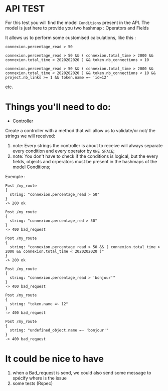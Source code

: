 # API TEST

For this test you will find the model `Conditions` present in the API.
The model is just here to provide you two hashmap : Operators and Fields

It allows us to perform some customised calculations, like this :

`connexion.percentage_read > 50`

`connexion.percentage_read > 50 && ( connexion.total_time > 2000 && connexion.total_time < 2020202020 ) && token.nb_connections < 10`

`connexion.percentage_read > 50 && ( connexion.total_time > 2000 && connexion.total_time < 2020202020 ) && token.nb_connections < 10 && project.nb_links >= 1 && token.name =~ 'id=12'`

etc.


# Things you'll need to do:

* Controller

Create a controller with a method that will allow us to validate/or not/ the strings we will received:

1) note: Every strings the controller is about to receive will always separate every condition and every operator by `ONE SPACE`;
2) note: You don't have to check if the conditions is logical, but the every fields, objects and orperators must be present in the hashmaps of the model Conditions;

Exemple :
```
Post /my_route
{
  string: "connexion.percentage_read > 50"
}
-> 200 ok
```
```
Post /my_route
{
  string: "connexion.percentage_red > 50"
}
-> 400 bad_request
```
```
Post /my_route
{
  string: "connexion.percentage_read > 50 && ( connexion.total_time > 2000 && connexion.total_time < 2020202020 )"
}
-> 200 ok
```
```
Post /my_route
{
  string: "connexion.percentage_read > 'bonjour'"
}
-> 400 bad_request
```
```
Post /my_route
{
  string: "token.name =~ 12"
}
-> 400 bad_request
```
```
Post /my_route
{
  string: "undefined_object.name =~ 'bonjour'"
}
-> 400 bad_request
```

# It could be nice to have

1) when a Bad_request is send, we could also send some message to spécify where is the issue
2) some tests (Rspec)


